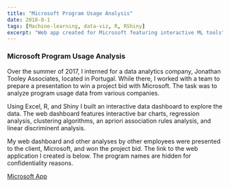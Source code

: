 ```yaml
---
title: "Microsoft Program Usage Analysis"
date: 2018-8-1
tags: [Machine-learning, data-viz, R, RShiny]
excerpt: "Web app created for Microsoft featuring interactive ML tools"
---
```





<h3>Microsoft Program Usage Analysis</h3>

Over the summer of 2017, I interned for a data analytics company, Jonathan Tooley Associates, located in Portugal. While there, I worked with a team to prepare a presentation to win a project bid with Microsoft. The task was to analyze program usage data from various companies. 

Using Excel, R, and Shiny I built an interactive data dashboard to explore the data. The web dashboard features interactive bar charts, regression analysis, clustering algorithms, an apriori association rules analysis, and linear discriminent analysis. 

My web dashboard and other analyses by other employees were presented to the client, Microsoft, and won the project bid. The link to the web application I created is below. The program names are hidden for confidentiality reasons.

<a href="https://trevorjohnson.shinyapps.io/jta_app/" title="Microsoft App" target="_blank">Microsoft App</a>